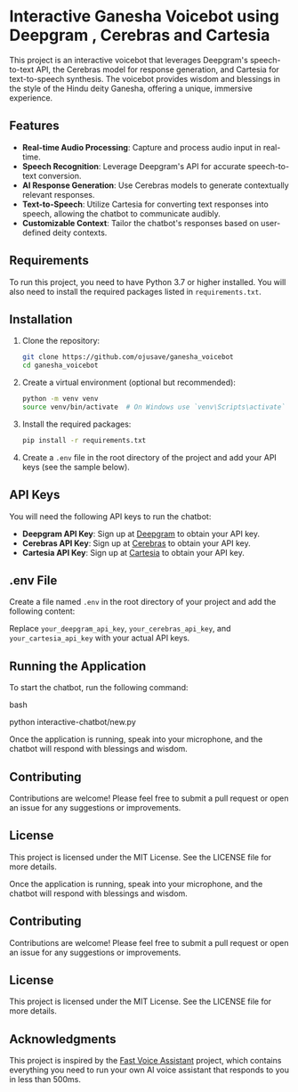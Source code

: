 # Interactive Ganesha Voicebot using Deepgram , Cerebras and Cartesia

This project is an interactive voicebot that leverages Deepgram's speech-to-text API, the Cerebras model for response generation, and Cartesia for text-to-speech synthesis. The voicebot provides wisdom and blessings in the style of the Hindu deity Ganesha, offering a unique, immersive experience.

## Features

- **Real-time Audio Processing**: Capture and process audio input in real-time.
- **Speech Recognition**: Leverage Deepgram's API for accurate speech-to-text conversion.
- **AI Response Generation**: Use Cerebras models to generate contextually relevant responses.
- **Text-to-Speech**: Utilize Cartesia for converting text responses into speech, allowing the chatbot to communicate audibly.
- **Customizable Context**: Tailor the chatbot's responses based on user-defined deity contexts.

## Requirements

To run this project, you need to have Python 3.7 or higher installed. You will also need to install the required packages listed in `requirements.txt`.

## Installation

1. Clone the repository:
   ```bash
   git clone https://github.com/ojusave/ganesha_voicebot
   cd ganesha_voicebot
   ```

2. Create a virtual environment (optional but recommended):
   ```bash
   python -m venv venv
   source venv/bin/activate  # On Windows use `venv\Scripts\activate`
   ```

3. Install the required packages:
   ```bash
   pip install -r requirements.txt
   ```

4. Create a `.env` file in the root directory of the project and add your API keys (see the sample below).

## API Keys

You will need the following API keys to run the chatbot:

- **Deepgram API Key**: Sign up at [Deepgram](https://deepgram.com/) to obtain your API key.
- **Cerebras API Key**: Sign up at [Cerebras](https://cerebras.net/) to obtain your API key.
- **Cartesia API Key**: Sign up at [Cartesia](https://cartesia.ai/) to obtain your API key.

## .env File

Create a file named `.env` in the root directory of your project and add the following content:


Replace `your_deepgram_api_key`, `your_cerebras_api_key`, and `your_cartesia_api_key` with your actual API keys.

## Running the Application

To start the chatbot, run the following command:

bash

python interactive-chatbot/new.py


Once the application is running, speak into your microphone, and the chatbot will respond with blessings and wisdom.

## Contributing

Contributions are welcome! Please feel free to submit a pull request or open an issue for any suggestions or improvements.

## License

This project is licensed under the MIT License. See the LICENSE file for more details.


Once the application is running, speak into your microphone, and the chatbot will respond with blessings and wisdom.

## Contributing

Contributions are welcome! Please feel free to submit a pull request or open an issue for any suggestions or improvements.

## License

This project is licensed under the MIT License. See the LICENSE file for more details.

## Acknowledgments

This project is inspired by the [Fast Voice Assistant](https://github.com/dsa/fast-voice-assistant) project, which contains everything you need to run your own AI voice assistant that responds to you in less than 500ms.